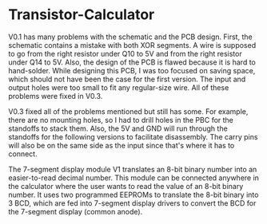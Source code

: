 # Transistor-Calculator

V0.1 has many problems with the schematic and the PCB design. First, the schematic contains a mistake with both XOR segments. A wire is supposed to go from the right resistor under Q10 to 5V and from the right resistor under Q14 to 5V. Also, the design of the PCB is flawed because it is hard to hand-solder. While designing this PCB, I was too focused on saving space, which should not have been the case for the first version. The input and output holes were too small to fit any regular-size wire. All of these problems were fixed in V0.3.

V0.3 fixed all of the problems mentioned but still has some. For example, there are no mounting holes, so I had to drill holes in the PBC for the standoffs to stack them. Also, the 5V and GND will run through the standoffs for the following versions to facilitate disassembly. The carry pins will also be on the same side as the input since that's where it has to connect.



The 7-segment display module V1 translates an 8-bit binary number into an easier-to-read decimal number. This module can be connected anywhere in the calculator where the user wants to read the value of an 8-bit binary number. It uses two programmed EEPROMs to translate the 8-bit binary into 3 BCD, which are fed into 7-segment display drivers to convert the BCD for the 7-segment display (common anode).
